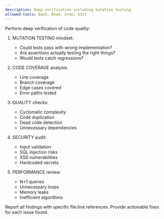 ```yaml
---
description: Deep verification including mutation testing
allowed-tools: Bash, Read, Grep, Edit
---
```


Perform deep verification of code quality:

1. MUTATION TESTING mindset:
   - Could tests pass with wrong implementation?
   - Are assertions actually testing the right things?
   - Would tests catch regressions?

2. CODE COVERAGE analysis:
   - Line coverage
   - Branch coverage
   - Edge cases covered
   - Error paths tested

3. QUALITY checks:
   - Cyclomatic complexity
   - Code duplication
   - Dead code detection
   - Unnecessary dependencies

4. SECURITY audit:
   - Input validation
   - SQL injection risks
   - XSS vulnerabilities
   - Hardcoded secrets

5. PERFORMANCE review:
   - N+1 queries
   - Unnecessary loops
   - Memory leaks
   - Inefficient algorithms

Report all findings with specific file:line references.
Provide actionable fixes for each issue found.